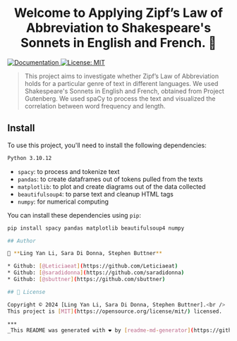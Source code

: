 <h1 align="center">Welcome to Applying Zipf’s Law of Abbreviation to Shakespeare's Sonnets in English and French. 👋</h1>
<p>
  <a href="https://github.com/Letieateat/nlp#readme" target="_blank">
    <img alt="Documentation" src="https://img.shields.io/badge/documentation-yes-brightgreen.svg" />
  </a>
  <a href="https://opensource.org/license/mit/" target="_blank">
    <img alt="License: MIT" src="https://img.shields.io/badge/License-MIT-yellow.svg" />
  </a>
</p>

> This project aims to investigate whether Zipf’s Law of Abbreviation holds for a particular genre of text in different languages. We used Shakespeare's Sonnets in English and French, obtained from Project Gutenberg. We used spaCy to process the text and visualized the correlation between word frequency and length. 

## Install
To use this project, you'll need to install the following dependencies:

```sh
Python 3.10.12
```

- `spacy`: to process and tokenize text
- `pandas`: to create dataframes out of tokens pulled from the texts
- `matplotlib`: to plot and create diagrams out of the data collected
- `beautifulsoup4`: to parse text and cleanup HTML tags
- `numpy`: for numerical computing

You can install these dependencies using `pip`:

```bash
pip install spacy pandas matplotlib beautifulsoup4 numpy

## Author

👤 **Ling Yan Li, Sara Di Donna, Stephen Buttner**

* Github: [@Leticiaeat](https://github.com/Leticiaeat)
* Github: [@saradidonna](https://github.com/saradidonna)
* Github: [@sbuttner](https://github.com/sbuttner)

## 📝 License

Copyright © 2024 [Ling Yan Li, Sara Di Donna, Stephen Buttner].<br />
This project is [MIT](https://opensource.org/license/mit/) licensed.

***
_This README was generated with ❤️ by [readme-md-generator](https://github.com/kefranabg/readme-md-generator)_
